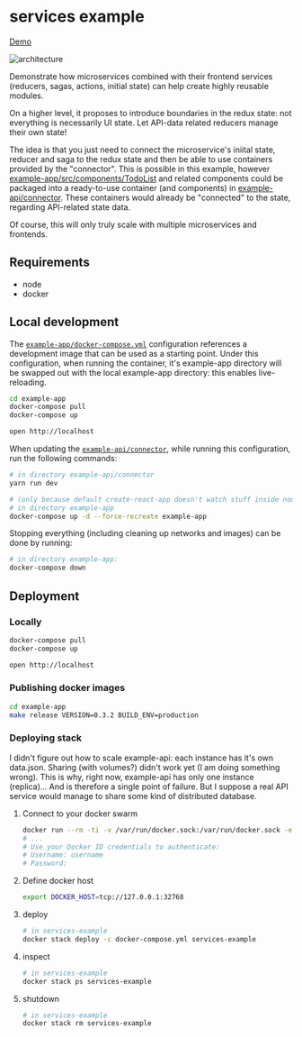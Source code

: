 # services example

[Demo](http://services-external-1mlixwq6c5yo4-196035142.eu-central-1.elb.amazonaws.com/)

![architecture](https://docs.google.com/drawings/d/1_FSdF3uUWhf-c5ww5YlPhq6uFXQjPu2JZ4491tKqq00/pub?w=1671&h=835)

Demonstrate how microservices combined with their frontend services (reducers, sagas, actions, initial state) can help create highly reusable modules.

On a higher level, it proposes to introduce boundaries in the redux state: not everything is necessarily UI state. Let API-data related reducers manage their own state!

The idea is that you just need to connect the microservice's iniital state, reducer and saga to the redux state and then be able to use containers provided by the "connector".
This is possible in this example, however [example-app/src/components/TodoList](https://github.com/tmf/services-example/blob/master/example-app/src/components/TodoList) and related components could be packaged into a ready-to-use container (and components) in [example-api/connector](https://github.com/tmf/services-example/blob/master/example-api/connector). These containers would already be "connected" to the state, regarding API-related state data.

Of course, this will only truly scale with multiple microservices and frontends.

## Requirements
- node
- docker

## Local development

The [`example-app/docker-compose.yml`](https://github.com/tmf/services-example/blob/master/example-app/docker-compose.yml) configuration references a development image that can be used as a starting point.
Under this configuration, when running the container, it's example-app directory will be swapped out with the local example-app directory: this enables live-reloading.
```sh
cd example-app
docker-compose pull
docker-compose up

open http://localhost
```

When updating the [`example-api/connector`](https://github.com/tmf/services-example/blob/master/example-api/connector), while running this configuration, run the following commands:
```sh
# in directory example-api/connector
yarn run dev

# (only because default create-react-app doesn't watch stuff inside node_modules without ejecting)
# in directory example-app
docker-compose up -d --force-recreate example-app
```

Stopping everything (including cleaning up networks and images) can be done by running:
```sh
# in directory example-app:
docker-compose down
```
## Deployment

### Locally
```sh
docker-compose pull
docker-compose up

open http://localhost
```

### Publishing docker images

```sh
cd example-app
make release VERSION=0.3.2 BUILD_ENV=production
```

### Deploying stack

I didn't figure out how to scale example-api: each instance has it's own data.json.
Sharing (with volumes?) didn't work yet (I am doing something wrong).
This is why, right now, example-api has only one instance (replica)... And is therefore a single point of failure. But I suppose a real API service would manage to share some kind of distributed database.

1. Connect to your docker swarm
   ```sh
   docker run --rm -ti -v /var/run/docker.sock:/var/run/docker.sock -e DOCKER_HOST dockercloud/client username/swarm
   # ...
   # Use your Docker ID credentials to authenticate:
   # Username: username
   # Password:
   ```
2. Define docker host
   ```sh
   export DOCKER_HOST=tcp://127.0.0.1:32768
   ```
3. deploy
   ```sh
   # in services-example
   docker stack deploy -c docker-compose.yml services-example
   ```
3. inspect
   ```sh
   # in services-example
   docker stack ps services-example
   ```
3. shutdown
   ```sh
   # in services-example
   docker stack rm services-example
   ```